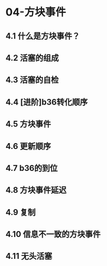 # 04-方块事件

## 4.1 什么是方块事件？

## 4.2 活塞的组成

## 4.3 活塞的自检

## 4.4 [进阶]b36转化顺序

## 4.5 方块事件

## 4.6 更新顺序

## 4.7 b36的到位

## 4.8 方块事件延迟

## 4.9 复制

## 4.10 信息不一致的方块事件

## 4.11 无头活塞
